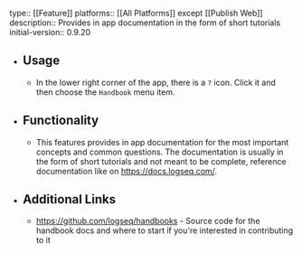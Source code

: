 type:: [[Feature]]
platforms:: [[All Platforms]] except [[Publish Web]]
description:: Provides in app documentation in the form of short tutorials 
initial-version:: 0.9.20

- ## Usage
	- In the lower right corner of the app, there is a `?` icon. Click it and then choose the `Handbook` menu item.
- ## Functionality
	- This features provides in app documentation for the most important concepts and common questions. The documentation is usually in the form of short tutorials and not meant to be complete, reference documentation like on https://docs.logseq.com/.
- ## Additional Links
	- https://github.com/logseq/handbooks - Source code for the handbook docs and where to start if you're interested in contributing to it